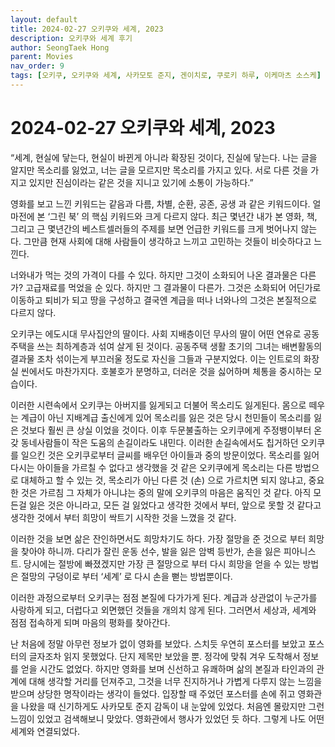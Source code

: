 ```yaml
---
layout: default
title: 2024-02-27 오키쿠와 세계, 2023 
description: 오키쿠와 세계 후기
author: SeongTaek Hong
parent: Movies 
nav_order: 9
tags: [오키쿠, 오키쿠와 세계, 사카모토 준지, 겐이치로, 쿠로키 하루, 이케마츠 소스케] 
---
```

# 2024-02-27 오키쿠와 세계, 2023  
“세계, 현실에 닿는다, 현실이 바뀐게 아니라 확장된 것이다, 진실에 닿는다.
나는 글을 알지만 목소리를 잃었고, 너는 글을 모르지만 목소리를 가지고 있다. 서로 다른 것을 가지고 있지만 진심이라는 같은 것을 지니고 있기에 소통이 가능하다.”  

영화를 보고 느낀 키워드는 같음과 다름, 차별, 순환, 공존, 공생 과 같은 키워드이다. 얼마전에 본 ‘그린 북’ 의 핵심 키워드와 크게 다르지 않다. 최근 몇년간 내가 본 영화, 책, 그리고 근 몇년간의 베스트셀러들의 주제를 보면 언급한 키워드를 크게 벗어나지 않는다. 그만큼 현재 사회에 대해 사람들이 생각하고 느끼고 고민하는 것들이 비슷하다고 느낀다.  

너와내가 먹는 것의 가격이 다를 수 있다. 하지만 그것이 소화되어 나온 결과물은 다른가? 고급재료를 먹었을 순 있다. 하지만 그 결과물이 다른가. 그것은 소화되어 어딘가로 이동하고 퇴비가 되고 땅을 구성하고 결국엔 계급을 떠나 너와나의 그것은 본질적으로 다르지 않다.  

오키쿠는 에도시대 무사집안의 딸이다. 사회 지배층이던 무사의 딸이 어떤 연유로 공동주택을 쓰는 최하계층과 섞여 살게 된 것이다. 공동주택 생활 초기의 그녀는 배변활동의 결과물 조차 섞이는게 부끄러울 정도로 자신을 그들과 구분지었다. 이는 인트로의 화장실 씬에서도 마찬가지다. 호불호가 분명하고, 더러운 것을 싫어하며 체통을 중시하는 모습이다.  

이러한 시련속에서 오키쿠는 아버지를 잃게되고 더불어 목소리도 잃게된다. 몸으로 떼우는 계급이 아닌 지배계급 출신에게 있어 목소리를 잃은 것은 당시 천민들이 목소리를 잃은 것보다 훨씬 큰 상실 이었을 것이다. 이후 두문불출하는 오키쿠에게 주정뱅이부터 온갖 동네사람들이 작은 도움의 손길이라도 내민다. 이러한 손길속에서도 칩거하던 오키쿠를 일으킨 것은 오키쿠로부터 글씨를 배우던 아이들과 중의 방문이었다. 목소리를 잃어 다시는 아이들을 가르칠 수 없다고 생각했을 것 같은 오키쿠에게 목소리는 다른 방법으로 대체하고 할 수 있는 것, 목소리가 아닌 다른 것 (손) 으로 가르치면 되지 않냐고, 중요한 것은 가르침 그 자체가 아니냐는 중의 말에 오키쿠의 마음은 움직인 것 같다. 아직 모든걸 잃은 것은 아니라고, 모든 걸 잃었다고 생각한 것에서 부터, 앞으로 못할 것 같다고 생각한 것에서 부터 희망이 싹트기 시작한 것을 느꼈을 것 같다.  

이러한 것을 보면 삶은 잔인하면서도 희망차기도 하다. 가장 절망을 준 것으로 부터 희망을 찾아야 하니까. 다리가 잘린 운동 선수, 발을 잃은 암벽 등반가, 손을 잃은 피아니스트. 당시에는 절방에 빠졌겠지만 가장 큰 절망으로 부터 다시 희망을 얻을 수 있는 방법은 절망의 구덩이로 부터 ‘세계’ 로 다시 손을 뻗는 방법뿐이다.  

이러한 과정으로부터 오키쿠는 점점 본질에 다가가게 된다. 계급과 상관없이 누군가를 사랑하게 되고, 더럽다고 외면했던 것들을 개의치 않게 된다. 그러면서 세상과, 세계와 점점 접속하게 되며 마음의 평화를 찾아간다.  

난 처음에 정말 아무런 정보가 없이 영화를 보았다. 스치듯 우연히 포스터를 보았고 포스터의 글자조차 읽지 못했었다. 단지 제목만 보았을 뿐. 정각에 맞춰 겨우 도착해서 정보를 얻을 시간도 없었다. 하지만 영화를 보며 신선하고 유쾌하며 삶의 본질과 타인과의 관계에 대해 생각할 거리를 던져주고, 그것을 너무 진지하거나 가볍게 다루지 않는 느낌을 받으며 상당한 명작이라는 생각이 들었다. 입장할 때 주었던 포스터를 손에 쥐고 영화관을 나왔을 때 신기하게도 사카모토 준지 감독이 내 눈앞에 있었다. 처음엔 몰랐지만 그런 느낌이 있었고 검색해보니 맞았다. 영화관에서 행사가 있었던 듯 하다. 그렇게 나도 어떤 세계와 연결되었다.  
